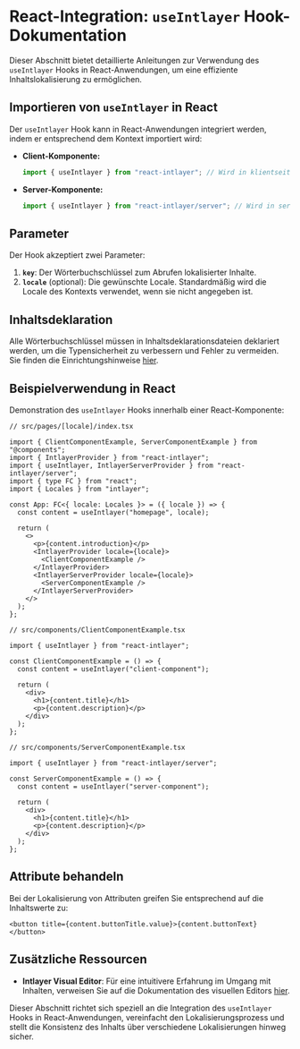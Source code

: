 # React-Integration: `useIntlayer` Hook-Dokumentation

Dieser Abschnitt bietet detaillierte Anleitungen zur Verwendung des `useIntlayer` Hooks in React-Anwendungen, um eine effiziente Inhaltslokalisierung zu ermöglichen.

## Importieren von `useIntlayer` in React

Der `useIntlayer` Hook kann in React-Anwendungen integriert werden, indem er entsprechend dem Kontext importiert wird:

- **Client-Komponente:**

  ```javascript
  import { useIntlayer } from "react-intlayer"; // Wird in klientseitigen React-Komponenten verwendet
  ```

- **Server-Komponente:**

  ```javascript
  import { useIntlayer } from "react-intlayer/server"; // Wird in serverseitigen React-Komponenten verwendet
  ```

## Parameter

Der Hook akzeptiert zwei Parameter:

1. **`key`**: Der Wörterbuchschlüssel zum Abrufen lokalisierter Inhalte.
2. **`locale`** (optional): Die gewünschte Locale. Standardmäßig wird die Locale des Kontexts verwendet, wenn sie nicht angegeben ist.

## Inhaltsdeklaration

Alle Wörterbuchschlüssel müssen in Inhaltsdeklarationsdateien deklariert werden, um die Typensicherheit zu verbessern und Fehler zu vermeiden. Sie finden die Einrichtungshinweise [hier](https://github.com/aymericzip/intlayer/blob/main/docs/de/content_declaration/get_started.md).

## Beispielverwendung in React

Demonstration des `useIntlayer` Hooks innerhalb einer React-Komponente:

```tsx
// src/pages/[locale]/index.tsx

import { ClientComponentExample, ServerComponentExample } from "@components";
import { IntlayerProvider } from "react-intlayer";
import { useIntlayer, IntlayerServerProvider } from "react-intlayer/server";
import { type FC } from "react";
import { Locales } from "intlayer";

const App: FC<{ locale: Locales }> = ({ locale }) => {
  const content = useIntlayer("homepage", locale);

  return (
    <>
      <p>{content.introduction}</p>
      <IntlayerProvider locale={locale}>
        <ClientComponentExample />
      </IntlayerProvider>
      <IntlayerServerProvider locale={locale}>
        <ServerComponentExample />
      </IntlayerServerProvider>
    </>
  );
};
```

```tsx
// src/components/ClientComponentExample.tsx

import { useIntlayer } from "react-intlayer";

const ClientComponentExample = () => {
  const content = useIntlayer("client-component");

  return (
    <div>
      <h1>{content.title}</h1>
      <p>{content.description}</p>
    </div>
  );
};
```

```tsx
// src/components/ServerComponentExample.tsx

import { useIntlayer } from "react-intlayer/server";

const ServerComponentExample = () => {
  const content = useIntlayer("server-component");

  return (
    <div>
      <h1>{content.title}</h1>
      <p>{content.description}</p>
    </div>
  );
};
```

## Attribute behandeln

Bei der Lokalisierung von Attributen greifen Sie entsprechend auf die Inhaltswerte zu:

```tsx
<button title={content.buttonTitle.value}>{content.buttonText}</button>
```

## Zusätzliche Ressourcen

- **Intlayer Visual Editor**: Für eine intuitivere Erfahrung im Umgang mit Inhalten, verweisen Sie auf die Dokumentation des visuellen Editors [hier](https://github.com/aymericzip/intlayer/blob/main/docs/de/intlayer_editor.md).

Dieser Abschnitt richtet sich speziell an die Integration des `useIntlayer` Hooks in React-Anwendungen, vereinfacht den Lokalisierungsprozess und stellt die Konsistenz des Inhalts über verschiedene Lokalisierungen hinweg sicher.

